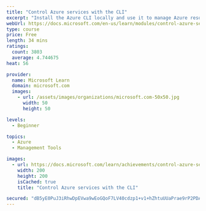 ```yaml
---
title: "Control Azure services with the CLI"
excerpt: "Install the Azure CLI locally and use it to manage Azure resources."
webUrl: https://docs.microsoft.com/en-us/learn/modules/control-azure-services-with-cli/
type: course
price: Free
length: 34 mins
ratings:
  count: 3803
  average: 4.744675
heat: 56

provider:
  name: Microsoft Learn
  domain: microsoft.com
  images:
    - url: /assets/images/organizations/microsoft.com-50x50.jpg
      width: 50
      height: 50

levels:
  - Beginner

topics:
  - Azure
  - Management Tools

images:
  - url: https://docs.microsoft.com/learn/achievements/control-azure-services-with-cli-social.png
    width: 200
    height: 200
    isCached: true
    title: "Control Azure services with the CLI"

secured: "dB5yE0PuJ3iRhwDpEVwa9wEoGQoF7LV40cdzp1+v1+hZhtuUUaPrae9rP2PDAlCUwsVt3dcXrIVifr6+s9by8DuSVJf41gRrEhWha+wVpJzwutmppdZSM91pU1+SL1V02IghkaMaUVxICmEu1Z0+Nyjr2oiGqfJewbsVzuo23+jvdxeu8hI+fo6g+UAD1n3q5Z3lkd82UorgkO0/2flEspjvyI4iuEwd77Fm+fKWZxWYU+cCEgh7yMLoWJYLmFwWMccIZBBRwvBIXo9eZY/mS6cuIMx+J+RwjHubG5zfIX1pyu7z/OSghdUweqBdiC7tZ7P+VBG0cKu+gusvQTTvXp9MIQ0DurhW4/CRJB/24uIqzyufdwndIWaOfMBHjdxVhDEUvmrliU0S0ESc46PWFNEBLAPsn2Uws0eekqdX/tM=;npqeXavM+AI/fNLd6Dl3Sg=="
---
```


